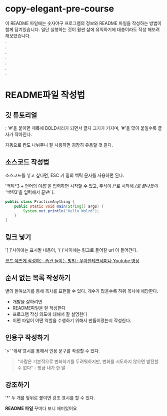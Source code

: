 # copy-elegant-pre-course
이 README 파일에는 숫자야구 프로그램의 정보와 README 파일을 작성하는 방법이 함께 담겨있습니다.
일단 실행하는 것이 훨씬 삶에 유익하기에 대충이라도 작성 해보려 해보았습니다.  
.  
.  
.  
.  
.  
.  
.  
# README파일 작성법

## 깃 튜토리얼
: '#'을 붙이면 제목에 BOLD처리가 되면서 글자 크기가 커지며, '#'을 많이 붙일수록 글자가 작아진다.

자동으로 칸도 나눠주니 잘 사용하면 굉장히 유용할 것 같다.

## 소스코드 작성법
소스코드를 넣고 싶다면, ESC 키 밑의 백틱 문자를 사용하면 된다.

'백틱*3 + 언어의 이름'을 입력하면 시작할 수 있고, 주석이 /*로 시작해 */로 끝나듯이 '백틱*3'을 입력해서 끝낸다.


```Java
public class PracticeAnything {
	public static void main(String[] args) {
		System.out.println("Hello Wolrd");
	}
}
```

## 링크 넣기
'[ ]'사이에는 표시될 내용이, '( )'사이에는 링크로 들어갈 url 이 들어간다.

[코드 예쁘게 작성하는 습관 들이는 방법 : 우아한테크세미나 Youtube 영상](https://www.youtube.com/watch?v=bIeqAlmNRrA&t=2627s)

## 순서 없는 목록 작성하기

별의 들여쓰기를 통해 목차를 표현할 수 있다. 개수가 많을수록 하위 목차에 해당한다.

* 개발을 잘하려면
 * README파일을 잘 작성한다
  * 프로그램 작성 의도에 대해서 잘 설명한다
  * 어떤 파일이 어떤 역할을 수행하기 위해서 만들어졌는지 작성한다.

## 인용구 작성하기
'>' '꺾새'표시를 통해서 인용 문구를 작성할 수 있다.
> "사람은 기본적으로 변화하기를 두려워하지만, 변화를 시도하지 않으면 발전할 수 없다" - 방금 내가 한 말

## 강조하기
'*' 두 개를 앞뒤로 붙이면 강조 표시를 할 수 있다.

**README 파일** 꾸미다 보니 재미있어요
